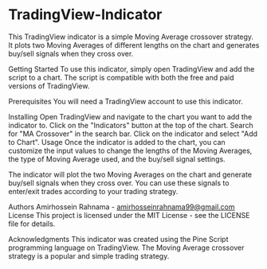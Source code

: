# TradingView-Indicator




This TradingView indicator is a simple Moving Average crossover strategy. It plots two Moving Averages of different lengths on the chart and generates buy/sell signals when they cross over.

Getting Started
To use this indicator, simply open TradingView and add the script to a chart. The script is compatible with both the free and paid versions of TradingView.

Prerequisites
You will need a TradingView account to use this indicator.

Installing
Open TradingView and navigate to the chart you want to add the indicator to.
Click on the "Indicators" button at the top of the chart.
Search for "MA Crossover" in the search bar.
Click on the indicator and select "Add to Chart".
Usage
Once the indicator is added to the chart, you can customize the input values to change the lengths of the Moving Averages, the type of Moving Average used, and the buy/sell signal settings.

The indicator will plot the two Moving Averages on the chart and generate buy/sell signals when they cross over. You can use these signals to enter/exit trades according to your trading strategy.

Authors
Amirhossein Rahnama - amirhosseinrahnama99@gmail.com
License
This project is licensed under the MIT License - see the LICENSE file for details.

Acknowledgments
This indicator was created using the Pine Script programming language on TradingView.
The Moving Average crossover strategy is a popular and simple trading strategy.
